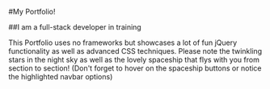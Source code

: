 #My Portfolio!

##I am a full-stack developer in training

This Portfolio uses no frameworks but showcases a lot of fun jQuery functionality as well as advanced CSS techniques.  Please note the twinkling stars in the night sky as well as the lovely spaceship that flys with you from section to section! (Don't forget to hover on the spaceship buttons or notice the highlighted navbar options)
